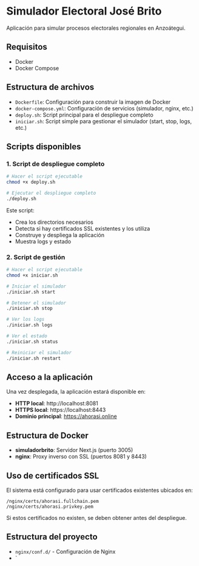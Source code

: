 # Simulador Electoral José Brito

Aplicación para simular procesos electorales regionales en Anzoátegui.

## Requisitos

- Docker
- Docker Compose

## Estructura de archivos

- `Dockerfile`: Configuración para construir la imagen de Docker
- `docker-compose.yml`: Configuración de servicios (simulador, nginx, etc.)
- `deploy.sh`: Script principal para el despliegue completo
- `iniciar.sh`: Script simple para gestionar el simulador (start, stop, logs, etc.)

## Scripts disponibles

### 1. Script de despliegue completo

```bash
# Hacer el script ejecutable
chmod +x deploy.sh

# Ejecutar el despliegue completo
./deploy.sh
```

Este script:
- Crea los directorios necesarios
- Detecta si hay certificados SSL existentes y los utiliza
- Construye y despliega la aplicación
- Muestra logs y estado

### 2. Script de gestión

```bash
# Hacer el script ejecutable
chmod +x iniciar.sh

# Iniciar el simulador
./iniciar.sh start

# Detener el simulador
./iniciar.sh stop

# Ver los logs
./iniciar.sh logs

# Ver el estado
./iniciar.sh status

# Reiniciar el simulador
./iniciar.sh restart
```

## Acceso a la aplicación

Una vez desplegada, la aplicación estará disponible en:

- **HTTP local**: http://localhost:8081
- **HTTPS local**: https://localhost:8443
- **Dominio principal**: https://ahorasi.online

## Estructura de Docker

- **simuladorbrito**: Servidor Next.js (puerto 3005)
- **nginx**: Proxy inverso con SSL (puertos 8081 y 8443)

## Uso de certificados SSL

El sistema está configurado para usar certificados existentes ubicados en:
```
/nginx/certs/ahorasi.fullchain.pem
/nginx/certs/ahorasi.privkey.pem
```

Si estos certificados no existen, se deben obtener antes del despliegue.

## Estructura del proyecto

- `nginx/conf.d/` - Configuración de Nginx
- `